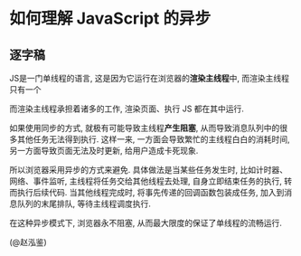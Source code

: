 # 如何理解 JavaScript 的异步

## 逐字稿

JS是一门单线程的语言, 这是因为它运行在浏览器的**渲染主线程**中, 而渲染主线程只有一个

而渲染主线程承担着诸多的工作, 渲染页面、执行 JS 都在其中运行.

如果使用同步的方式, 就极有可能导致主线程**产生阻塞**, 从而导致消息队列中的很多其他任务无法得到执行. 这样一来, 一方面会导致繁忙的主线程白白的消耗时间, 另一方面导致页面无法及时更新, 给用户造成卡死现象.

所以浏览器采用异步的方式来避免. 具体做法是当某些任务发生时, 比如计时器、网络、事件监听, 主线程将任务交给其他线程去处理, 自身立即结束任务的执行, 转而执行后续代码. 当其他线程完成时, 将事先传递的回调函数包装成任务, 加入到消息队列的末尾排队, 等待主线程调度执行.

在这种异步模式下, 浏览器永不阻塞, 从而最大限度的保证了单线程的流畅运行.

(@赵泓鉴)
